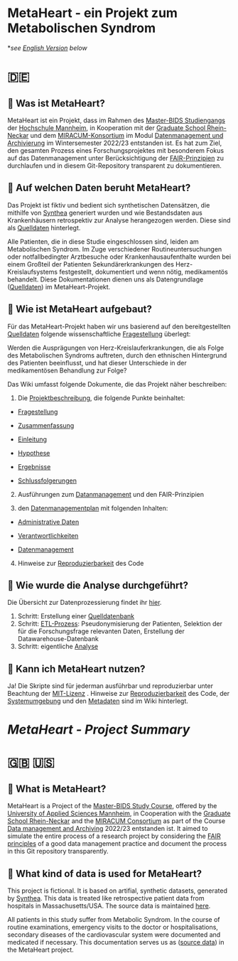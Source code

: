# MetaHeart - ein Projekt zum Metabolischen Syndrom

*_see [English Version](https://github.com/Fuenfgeld/DMA2023TeamC#metaheart---project-summary) below_

# :de:

## :heart_decoration: Was ist MetaHeart?

MetaHeart ist ein Projekt, dass im Rahmen des [Master-BIDS Studiengangs](https://www.master-bids.hs-mannheim.de) der [Hochschule Mannheim](https://www.hs-mannheim.de), in Kooperation mit der [Graduate School Rhein-Neckar](https://gsrn.de) und dem [MIRACUM-Konsortium](https://www.miracum.org/) im Modul [Datenmanagement und Archivierung](https://www.master-bids.hs-mannheim.de/studienangebot/datenmanagement-und-archivierung-im-umfeld-der-forschung-1.html) im Wintersemester 2022/23 entstanden ist. Es hat zum Ziel, den gesamten Prozess eines Forschungsprojektes mit besonderem Fokus auf das Datenmanagement unter Berücksichtigung der [FAIR-Prinzipien](https://github.com/Fuenfgeld/DMA2023TeamC/wiki/Datenmanagement#fair-prinzipien-und-standards-in-forschungsdatensätzen) zu durchlaufen und in diesem Git-Repository transparent zu dokumentieren.

## :heart_decoration: Auf welchen Daten beruht MetaHeart?

Das Projekt ist fiktiv und bedient sich synthetischen Datensätzen, die mithilfe von [Synthea](https://github.com/synthetichealth/synthea) generiert wurden und wie Bestandsdaten aus Krankenhäusern retrospektiv zur Analyse herangezogen werden. Diese sind als [Quelldaten](https://github.com/Fuenfgeld/DMA2023TeamC/wiki/Quelldatendokumentation) hinterlegt.

Alle Patienten, die in diese Studie eingeschlossen sind, leiden am Metabolischen Syndrom. Im Zuge verschiedener Routineuntersuchungen oder notfallbedingter Arztbesuche oder Krankenhausaufenthalte wurden bei einem Großteil der Patienten Sekundärerkrankungen des Herz-Kreislaufsystems festgestellt, dokumentiert und wenn nötig, medikamentös behandelt. Diese Dokumentationen dienen uns als Datengrundlage ([Quelldaten](https://github.com/Fuenfgeld/DMA2023TeamC/wiki/Quelldatendokumentation)) im MetaHeart-Projekt.

## :heart_decoration: Wie ist MetaHeart aufgebaut?

Für das MetaHeart-Projekt haben wir uns basierend auf den bereitgestellten [Quelldaten](https://github.com/Fuenfgeld/DMA2023TeamC/wiki/Quelldatendokumentation) folgende wissenschaftliche [Fragestellung](https://github.com/Fuenfgeld/DMA2023TeamC/wiki/Projektbeschreibung#fragestellung) überlegt:

Werden die Ausprägungen von Herz-Kreislauferkrankungen, die als Folge des Metabolischen Syndroms auftreten, durch den ethnischen Hintergrund des Patienten beeinflusst, und hat dieser Unterschiede in der medikamentösen Behandlung zur Folge?

Das Wiki umfasst folgende Dokumente, die das Projekt näher beschreiben:

1. Die [Projektbeschreibung](https://github.com/Fuenfgeld/DMA2023TeamC/wiki/Projektbeschreibung), die folgende Punkte beinhaltet:

* [Fragestellung](https://github.com/Fuenfgeld/DMA2023TeamC/wiki/Projektbeschreibung#fragestellung)

* [Zusammenfassung](https://github.com/Fuenfgeld/DMA2023TeamC/wiki/Projektbeschreibung#zusammenfassung)

* [Einleitung](https://github.com/Fuenfgeld/DMA2023TeamC/wiki/Projektbeschreibung#einleitung)

* [Hypothese](https://github.com/Fuenfgeld/DMA2023TeamC/wiki/Projektbeschreibung#hypothese)

* [Ergebnisse](https://github.com/Fuenfgeld/DMA2023TeamC/wiki/Projektbeschreibung#ergebnisse)

* [Schlussfolgerungen](https://github.com/Fuenfgeld/DMA2023TeamC/wiki/Projektbeschreibung#schlussfolgerungen)

2. Ausführungen zum [Datanmanagement](https://github.com/Fuenfgeld/DMA2023TeamC/wiki/Datenmanagement) und den FAIR-Prinzipien

3. den [Datenmanagementplan](https://github.com/Fuenfgeld/DMA2023TeamC/wiki/Datenmanagementplan-(DMP)--METAHEART) mit folgenden Inhalten:

* [Administrative Daten](https://github.com/Fuenfgeld/DMA2023TeamC/wiki/Datenmanagementplan-(DMP)--METAHEART#1-administrative-daten)

* [Verantwortlichkeiten](https://github.com/Fuenfgeld/DMA2023TeamC/wiki/Datenmanagementplan-(DMP)--METAHEART#2-verantwortlichkeiten)

* [Datenmanagement](https://github.com/Fuenfgeld/DMA2023TeamC/wiki/Datenmanagementplan-(DMP)--METAHEART#3-datenmanagement)

4. Hinweise zur [Reproduzierbarkeit](https://github.com/Fuenfgeld/DMA2023TeamC/wiki/Reproduzierbarkeit) des Code
 
 ## :heart_decoration: Wie wurde die Analyse durchgeführt?
 
 Die Übersicht zur Datenprozessierung findet ihr [hier](https://github.com/Fuenfgeld/DMA2023TeamC/wiki/Datenmanagementprozesse).
  
1. Schritt: Erstellung einer [Quelldatenbank](https://github.com/Fuenfgeld/DMA2023TeamC/wiki/Datenbankerstellung)
2. Schritt: [ETL-Prozess](https://github.com/Fuenfgeld/DMA2023TeamC/wiki/ETL--Prozesses): Pseudonymisierung der Patienten, Selektion der für die Forschungsfrage relevanten Daten, Erstellung der Datawarehouse-Datenbank
3. Schritt: eigentliche [Analyse](https://github.com/Fuenfgeld/DMA2023TeamC/wiki/Datenpräsentation-und--speicherung)

 ## :heart_decoration: Kann ich MetaHeart nutzen?
 
 Ja! Die Skripte sind für jederman ausführbar und reproduzierbar unter Beachtung der [MIT-Lizenz](https://github.com/Fuenfgeld/DMA2023TeamC/blob/main/Dokumentation/LICENSE_MIT_CODE) . Hinweise zur [Reproduzierbarkeit](https://github.com/Fuenfgeld/DMA2023TeamC/wiki/Reproduzierbarkeit) des Code, der [Systemumgebung](https://github.com/Fuenfgeld/DMA2023TeamC/wiki/Systemumgebung) und den [Metadaten](https://github.com/Fuenfgeld/DMA2023TeamC/wiki/Metadata-file) sind im Wiki hinterlegt.

# _MetaHeart - Project Summary_

# :gb: :us:

## :heart_decoration: What is MetaHeart?

MetaHeart is a Project of the [Master-BIDS Study Course](https://www.master-bids.hs-mannheim.de), offered by the [University of Applied Sciences Mannheim](https://www.hs-mannheim.de), in Cooperation with the [Graduate School Rhein-Neckar](https://gsrn.de) and the [MIRACUM Consortium](https://www.miracum.org/) as part of the Course [Data management and Archiving](https://www.master-bids.hs-mannheim.de/studienangebot/datenmanagement-und-archivierung-im-umfeld-der-forschung-1.html) 2022/23 entstanden ist. It aimed to simulate the entire process of a research project by considering the [FAIR principles](https://github.com/Fuenfgeld/DMA2023TeamC/wiki/METAHEART-Projekt#fair-prinzipien-und-standards-in-forschungsdatensätzen) of a good data management practice and document the process in this Git repository transparently.

## :heart_decoration: What kind of data is used for MetaHeart?

This project is fictional. It is based on artifial, synthetic datasets, generated by [Synthea](https://github.com/synthetichealth/synthea). This data is treated like retrospective patient data from hospitals in Massachusetts/USA. The source data is maintained [here](https://github.com/Fuenfgeld/DMA2023TeamC/wiki/Quelldatendokumentation).

All patients in this study suffer from Metabolic Syndrom. In the course of routine examinations, emergency visits to the doctor or hospitalisations, secondary diseases of the cardiovascular system were documented and medicated if necessary. This documentation serves us as ([source data](https://github.com/Fuenfgeld/DMA2023TeamC/wiki/Quelldatendokumentation)) in the MetaHeart project.

